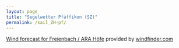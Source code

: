 ```yaml
---
layout: page
title: "Segelwetter Pfäffikon (SZ)"
permalink: /sail_ZH-pf/
---
```


<html>
  <script src="https://www.windfinder.com/widget/forecast/js/freienbach_ara-hoefe?unit_wave=m&unit_rain=mm&unit_temperature=c&unit_wind=kts&unit_pressure=hPa&days=4&show_day=1&show_waves=0"></script>
  <noscript>
    <a rel="nofollow" href="https://www.windfinder.com/forecast/freienbach_ara-hoefe?utm_source=forecast&utm_medium=web&utm_campaign=homepageweather&utm_content=noscript-forecast">Wind forecast for Freienbach / ARA Höfe</a> provided by <a rel="nofollow" href="https://www.windfinder.com?utm_source=forecast&utm_medium=web&utm_campaign=homepageweather&utm_content=noscript-logo">windfinder.com</a>
  </noscript>
</html>

